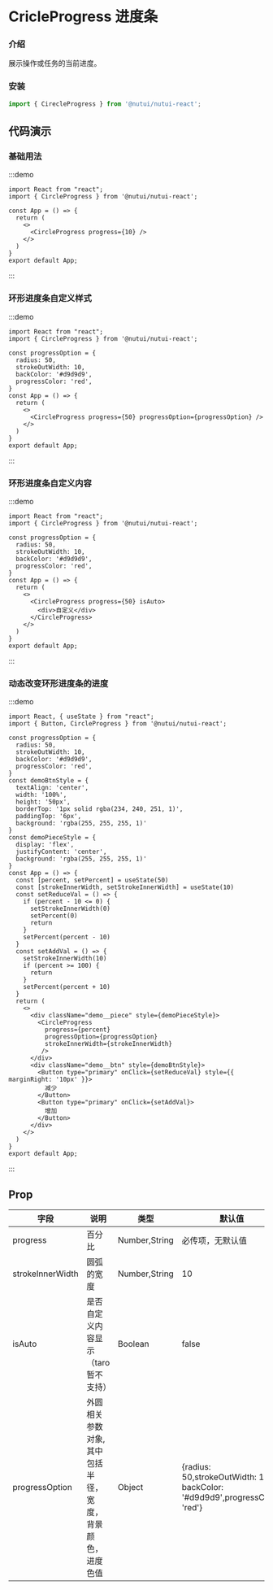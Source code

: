 # CricleProgress 进度条

### 介绍

展示操作或任务的当前进度。

### 安装

``` ts
import { CirecleProgress } from '@nutui/nutui-react';
```

## 代码演示

### 基础用法

:::demo
```tsx
import React from "react";
import { CircleProgress } from '@nutui/nutui-react';

const App = () => {
  return (
    <>
      <CircleProgress progress={10} />
    </>
  )
}
export default App;
```
:::

### 环形进度条自定义样式

:::demo
```tsx
import React from "react";
import { CircleProgress } from '@nutui/nutui-react';

const progressOption = {
  radius: 50,
  strokeOutWidth: 10,
  backColor: '#d9d9d9',
  progressColor: 'red',
}
const App = () => {
  return (
    <>
      <CircleProgress progress={50} progressOption={progressOption} />
    </>
  )
}
export default App;
```
:::

### 环形进度条自定义内容
:::demo
```tsx
import React from "react";
import { CircleProgress } from '@nutui/nutui-react';

const progressOption = {
  radius: 50,
  strokeOutWidth: 10,
  backColor: '#d9d9d9',
  progressColor: 'red',
}
const App = () => {
  return (
    <>
      <CircleProgress progress={50} isAuto>
        <div>自定义</div>
      </CircleProgress>
    </>
  )
}
export default App;
```
:::

### 动态改变环形进度条的进度
:::demo
```tsx
import React, { useState } from "react";
import { Button, CircleProgress } from '@nutui/nutui-react';

const progressOption = {
  radius: 50,
  strokeOutWidth: 10,
  backColor: '#d9d9d9',
  progressColor: 'red',
}
const demoBtnStyle = {
  textAlign: 'center',
  width: '100%',
  height: '50px',
  borderTop: '1px solid rgba(234, 240, 251, 1)',
  paddingTop: '6px',
  background: 'rgba(255, 255, 255, 1)'
}
const demoPieceStyle = {
  display: 'flex',
  justifyContent: 'center',
  background: 'rgba(255, 255, 255, 1)'
}
const App = () => {
  const [percent, setPercent] = useState(50)
  const [strokeInnerWidth, setStrokeInnerWidth] = useState(10)
  const setReduceVal = () => {
    if (percent - 10 <= 0) {
      setStrokeInnerWidth(0)
      setPercent(0)
      return
    }
    setPercent(percent - 10)
  }
  const setAddVal = () => {
    setStrokeInnerWidth(10)
    if (percent >= 100) {
      return
    }
    setPercent(percent + 10)
  }
  return (
    <>
      <div className="demo__piece" style={demoPieceStyle}>
        <CircleProgress
          progress={percent}
          progressOption={progressOption}
          strokeInnerWidth={strokeInnerWidth}
         />
      </div>
      <div className="demo__btn" style={demoBtnStyle}>
        <Button type="primary" onClick={setReduceVal} style={{ marginRight: '10px' }}>
          减少
        </Button>
        <Button type="primary" onClick={setAddVal}>
          增加
        </Button>
      </div>
    </>
  )
}
export default App;
```
:::


## Prop

| 字段 | 说明 | 类型 | 默认值
|----- | ----- | ----- | -----
| progress | 百分比 | Number,String | 必传项，无默认值
| strokeInnerWidth | 圆弧的宽度 | Number,String | 10
| isAuto | 是否自定义内容显示（taro暂不支持） | Boolean | false
| progressOption | 外圆相关参数对象,其中包括半径，宽度，背景颜色，进度色值 | Object | {radius: 50,strokeOutWidth: 10, backColor: '#d9d9d9',progressColor: 'red'}